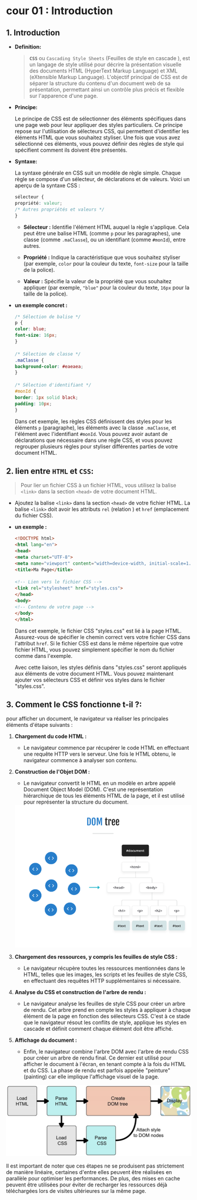 # cour 01 : **Introduction**


## 1. **Introduction**

- **Definition:**

    >**``CSS``** ou ``Cascading Style Sheets`` (Feuilles de style en cascade ), est un langage de style utilisé pour décrire la présentation visuelle des documents HTML (HyperText Markup Language) et XML (eXtensible Markup Language). L'objectif principal de CSS est de séparer la structure du contenu d'un document web de sa présentation, permettant ainsi un contrôle plus précis et flexible sur l'apparence d'une page.

- **Principe:**


    Le principe de CSS est de sélectionner des éléments spécifiques dans une page web pour leur appliquer des styles particuliers. Ce principe repose sur l'utilisation de sélecteurs CSS, qui permettent d'identifier les éléments HTML que vous souhaitez styliser. Une fois que vous avez sélectionné ces éléments, vous pouvez définir des règles de style qui spécifient comment ils doivent être présentés.


- **Syntaxe:**

    La syntaxe générale en CSS suit un modèle de règle simple. Chaque règle se compose d'un sélecteur, de déclarations et de valeurs. Voici un aperçu de la syntaxe CSS :

    ```css
    sélecteur {
    propriété: valeur;
    /* Autres propriétés et valeurs */
    }
    ```

    - **Sélecteur :** Identifie l'élément HTML auquel la règle s'applique. Cela peut être une balise HTML (comme `p` pour les paragraphes), une classe (comme `.maClasse`), ou un identifiant (comme `#monId`), entre autres.

    - **Propriété :** Indique la caractéristique que vous souhaitez styliser (par exemple, `color` pour la couleur du texte, `font-size` pour la taille de la police).

    - **Valeur :** Spécifie la valeur de la propriété que vous souhaitez appliquer (par exemple, `"blue"` pour la couleur du texte, `16px` pour la taille de la police).


- **un exemple concret :**

    ```css
    /* Sélection de balise */
    p {
    color: blue;
    font-size: 16px;
    }

    /* Sélection de classe */
    .maClasse {
    background-color: #eaeaea;
    }

    /* Sélection d'identifiant */
    #monId {
    border: 1px solid black;
    padding: 10px;
    }
    ```

    Dans cet exemple, les règles CSS définissent des styles pour les éléments `p` (paragraphe), les éléments avec la classe `.maClasse`, et l'élément avec l'identifiant `#monId`. Vous pouvez avoir autant de déclarations que nécessaire dans une règle CSS, et vous pouvez regrouper plusieurs règles pour styliser différentes parties de votre document HTML.



## 2. **lien entre ``HTML`` et ``CSS``:**

>Pour lier un fichier CSS à un fichier HTML, vous utilisez la balise `<link>` dans la section `<head>` de votre document HTML. 


- Ajoutez la balise `<link>` dans la section `<head>` de votre fichier HTML. La balise `<link>` doit avoir les attributs `rel` (relation ) et `href` (emplacement du fichier CSS). 


- **un exemple :**

    ```html
    <!DOCTYPE html>
    <html lang="en">
    <head>
    <meta charset="UTF-8">
    <meta name="viewport" content="width=device-width, initial-scale=1.0">
    <title>Ma Page</title>

    <!-- Lien vers le fichier CSS -->
    <link rel="stylesheet" href="styles.css">
    </head>
    <body>
    <!-- Contenu de votre page -->
    </body>
    </html>
    ```

    Dans cet exemple, le fichier CSS "styles.css" est lié à la page HTML. Assurez-vous de spécifier le chemin correct vers votre fichier CSS dans l'attribut `href`. Si le fichier CSS est dans le même répertoire que votre fichier HTML, vous pouvez simplement spécifier le nom du fichier comme dans l'exemple.

    Avec cette liaison, les styles définis dans "styles.css" seront appliqués aux éléments de votre document HTML. Vous pouvez maintenant ajouter vos sélecteurs CSS et définir vos styles dans le fichier "styles.css".



## 3. **Comment le CSS fonctionne t-il ?:**

pour afficher un document, le navigateur va réaliser les principales éléments d'étape suivants : 

1. **Chargement du code HTML :** 
    - Le navigateur commence par récupérer le code HTML en effectuant une requête HTTP vers le serveur. Une fois le HTML obtenu, le navigateur commence à analyser son contenu.

2. **Construction de l'Objet DOM :** 
    - Le navigateur convertit le HTML en un modèle en arbre appelé Document Object Model (DOM). C'est une représentation hiérarchique de tous les éléments HTML de la page, et il est utilisé pour représenter la structure du document.


    <img src="images/dom.png" width="500" />



3. **Chargement des ressources, y compris les feuilles de style CSS :** 
    - Le navigateur récupère toutes les ressources mentionnées dans le HTML, telles que les images, les scripts et les feuilles de style CSS, en effectuant des requêtes HTTP supplémentaires si nécessaire.

4. **Analyse du CSS et construction de l'arbre de rendu :** 
    - Le navigateur analyse les feuilles de style CSS pour créer un arbre de rendu. Cet arbre prend en compte les styles à appliquer à chaque élément de la page en fonction des sélecteurs CSS. C'est à ce stade que le navigateur résout les conflits de style, applique les styles en cascade et définit comment chaque élément doit être affiché.

5. **Affichage du document :** 
    - Enfin, le navigateur combine l'arbre DOM avec l'arbre de rendu CSS pour créer un arbre de rendu final. Ce dernier est utilisé pour afficher le document à l'écran, en tenant compte à la fois du HTML et du CSS. La phase de rendu est parfois appelée "peinture" (painting) car elle implique l'affichage visuel de la page.

![image](images/CSS_work.png)


Il est important de noter que ces étapes ne se produisent pas strictement de manière linéaire, certaines d'entre elles peuvent être réalisées en parallèle pour optimiser les performances. De plus, des mises en cache peuvent être utilisées pour éviter de recharger les ressources déjà téléchargées lors de visites ultérieures sur la même page.









